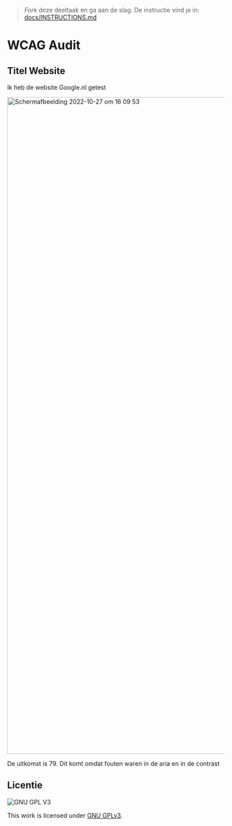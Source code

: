 > _Fork_ deze deeltaak en ga aan de slag. De instructie vind je in: [docs/INSTRUCTIONS.md](docs/INSTRUCTIONS.md)


# WCAG Audit 


## Titel Website

Ik heb de website Google.nl getest 



<img width="1519" alt="Schermafbeelding 2022-10-27 om 16 09 53" src="https://user-images.githubusercontent.com/112856687/198308488-40282318-a01f-4c6e-8c3a-72154cb39477.png">




De uitkomst is 79. Dit komt omdat fouten waren in de aria en in de contrast

## Licentie

![GNU GPL V3](https://www.gnu.org/graphics/gplv3-127x51.png)

This work is licensed under [GNU GPLv3](./LICENSE).
